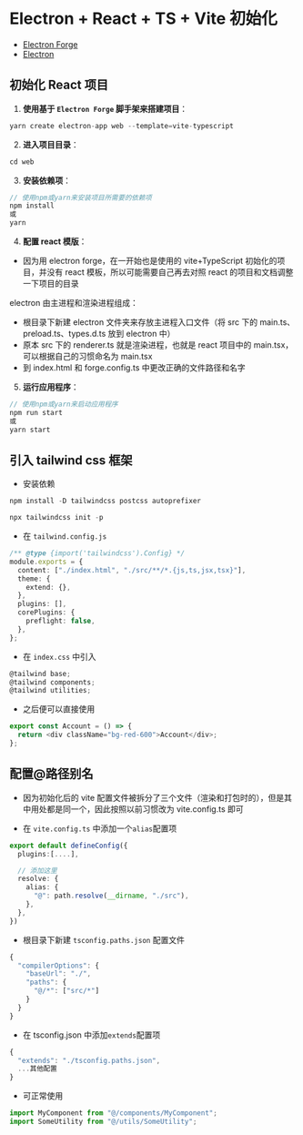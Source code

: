 # Electron + React + TS + Vite 初始化

- [Electron Forge](https://www.electronforge.io/config/hooks)
- [Electron](https://www.electronjs.org/zh/)

## 初始化 React 项目

1. **使用基于 `Electron Forge` 脚手架来搭建项目**：

```ts
yarn create electron-app web --template=vite-typescript
```

2. **进入项目目录**：

```ts
cd web
```

3. **安装依赖项**：

```ts
// 使用npm或yarn来安装项目所需要的依赖项
npm install
或
yarn
```

4. **配置 react 模版**：

- 因为用 electron forge，在一开始也是使用的 vite+TypeScript 初始化的项目，并没有 react 模板，所以可能需要自己再去对照 react 的项目和文档调整一下项目的目录

electron 由主进程和渲染进程组成：

- 根目录下新建 electron 文件夹来存放主进程入口文件（将 src 下的 main.ts、preload.ts、types.d.ts 放到 electron 中）
- 原本 src 下的 renderer.ts 就是渲染进程，也就是 react 项目中的 main.tsx，可以根据自己的习惯命名为 main.tsx
- 到 index.html 和 forge.config.ts 中更改正确的文件路径和名字

5. **运行应用程序**：

```ts
// 使用npm或yarn来启动应用程序
npm run start
或
yarn start
```

## 引入 tailwind css 框架

- 安装依赖

```ts
npm install -D tailwindcss postcss autoprefixer

npx tailwindcss init -p
```

- 在 `tailwind.config.js`

```ts
/** @type {import('tailwindcss').Config} */
module.exports = {
  content: ["./index.html", "./src/**/*.{js,ts,jsx,tsx}"],
  theme: {
    extend: {},
  },
  plugins: [],
  corePlugins: {
    preflight: false,
  },
};
```

- 在 `index.css` 中引入

```ts
@tailwind base;
@tailwind components;
@tailwind utilities;
```

- 之后便可以直接使用

```ts
export const Account = () => {
  return <div className="bg-red-600">Account</div>;
};
```

## 配置@路径别名

- 因为初始化后的 vite 配置文件被拆分了三个文件（渲染和打包时的），但是其中用处都是同一个，因此按照以前习惯改为 vite.config.ts 即可

- 在 `vite.config.ts` 中添加一个`alias`配置项

```ts
export default defineConfig({
  plugins:[....],

  // 添加这里
  resolve: {
    alias: {
      "@": path.resolve(__dirname, "./src"),
    },
  },
})
```

- 根目录下新建 `tsconfig.paths.json` 配置文件

```ts
{
  "compilerOptions": {
    "baseUrl": "./",
    "paths": {
      "@/*": ["src/*"]
    }
  }
}
```

- 在 tsconfig.json 中添加`extends`配置项

```ts
{
  "extends": "./tsconfig.paths.json",
  ...其他配置
}

```

- 可正常使用

```ts
import MyComponent from "@/components/MyComponent";
import SomeUtility from "@/utils/SomeUtility";
```
